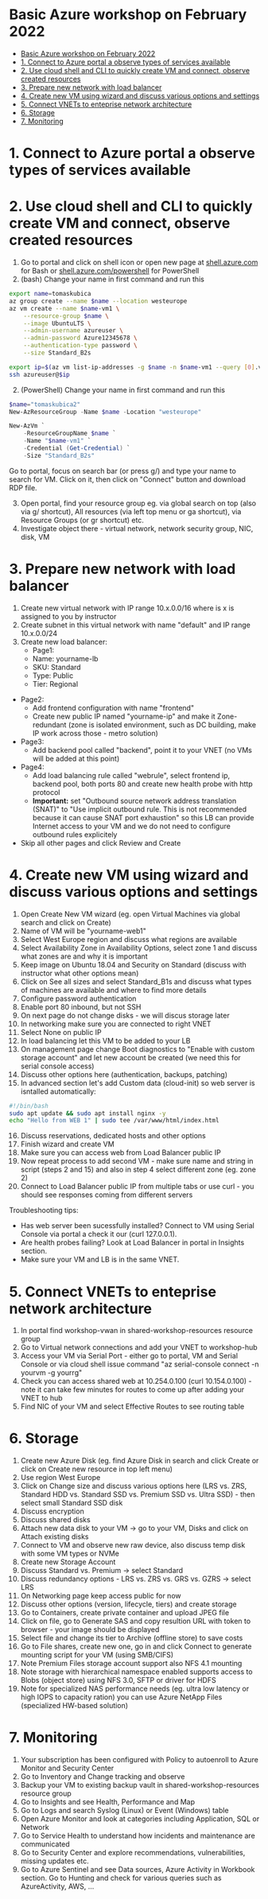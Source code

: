 # Basic Azure workshop on February 2022

- [Basic Azure workshop on February 2022](#basic-azure-workshop-on-february-2022)
- [1. Connect to Azure portal a observe types of services available](#1-connect-to-azure-portal-a-observe-types-of-services-available)
- [2. Use cloud shell and CLI to quickly create VM and connect, observe created resources](#2-use-cloud-shell-and-cli-to-quickly-create-vm-and-connect-observe-created-resources)
- [3. Prepare new network with load balancer](#3-prepare-new-network-with-load-balancer)
- [4. Create new VM using wizard and discuss various options and settings](#4-create-new-vm-using-wizard-and-discuss-various-options-and-settings)
- [5. Connect VNETs to enteprise network architecture](#5-connect-vnets-to-enteprise-network-architecture)
- [6. Storage](#6-storage)
- [7. Monitoring](#7-monitoring)


# 1. Connect to Azure portal a observe types of services available
# 2. Use cloud shell and CLI to quickly create VM and connect, observe created resources
1. Go to portal and click on shell icon or open new page at [shell.azure.com](https://shell.azure.com) for Bash or [shell.azure.com/powershell](https://shell.azure.com/powershell) for PowerShell
2. (bash) Change your name in first command and run this

```bash
export name=tomaskubica
az group create --name $name --location westeurope
az vm create --name $name-vm1 \
    --resource-group $name \
    --image UbuntuLTS \
    --admin-username azureuser \
    --admin-password Azure12345678 \
    --authentication-type password \
    --size Standard_B2s

export ip=$(az vm list-ip-addresses -g $name -n $name-vm1 --query [0].virtualMachine.network.publicIpAddresses[0].ipAddress -o tsv)
ssh azureuser@$ip
```

2. (PowerShell) Change your name in first command and run this

```powershell
$name="tomaskubica2"
New-AzResourceGroup -Name $name -Location "westeurope"

New-AzVm `
    -ResourceGroupName $name `
    -Name "$name-vm1" `
    -Credential (Get-Credential) `
    -Size "Standard_B2s" 
```

Go to portal, focus on search bar (or press g/) and type your name to search for VM. Click on it, then click on "Connect" button and download RDP file.

3. Open portal, find your resource group eg. via global search on top (also via g/ shortcut), All resources (via left top menu or ga shortcut), via Resource Groups (or gr shortcut) etc.
4. Investigate object there - virtual network, network security group, NIC, disk, VM

# 3. Prepare new network with load balancer
1. Create new virtual network with IP range 10.x.0.0/16 where is x is assigned to you by instructor
2. Create subnet in this virtual network with name "default" and IP range 10.x.0.0/24
3. Create new load balancer:
   - Page1:
    - Name: yourname-lb
    - SKU: Standard
    - Type: Public
    - Tier: Regional
  - Page2:
      - Add frontend configuration with name "frontend"
      - Create new public IP named "yourname-ip" and make it Zone-redundant (zone is isolated environment, such as DC building, make IP work across those - metro solution)
  - Page3:
      - Add backend pool called "backend", point it to your VNET (no VMs will be added at this point) 
  - Page4:
      - Add load balancing rule called "webrule", select frontend ip, backend pool, both ports 80 and create new health probe with http protocol
      - **Important:** set "Outbound source network address translation (SNAT)" to "Use implicit outbound rule. This is not recommended because it can cause SNAT port exhaustion" so this LB can provide Internet access to your VM and we do not need to configure outbound rules explicitely
  - Skip all other pages and click Review and Create

# 4. Create new VM using wizard and discuss various options and settings
1. Open Create New VM wizard (eg. open Virtual Machines via global search and click on Create)
2. Name of VM will be "yourname-web1"
3. Select West Europe region and discuss what regions are available
4. Select Availability Zone in Availability Options, select zone 1 and discuss what zones are and why it is important
5. Keep image on Ubuntu 18.04 and Security on Standard (discuss with instructor what other options mean)
6. Click on See all sizes and select Standard_B1s and discuss what types of machines are available and where to find more details
7. Configure password authentication
8. Enable port 80 inbound, but not SSH
9. On next page do not change disks - we will discus storage later
10. In networking make sure you are connected to right VNET
11. Select None on public IP
12. In load balancing let this VM to be added to your LB
13. On management page change Boot diagnostics to "Enable with custom storage account" and let new account be created (we need this for serial console access)
14. Discuss other options here (authentication, backups, patching)
15. In advanced section let's add Custom data (cloud-init) so web server is isntalled automatically:
    
```bash
#!/bin/bash
sudo apt update && sudo apt install nginx -y
echo "Hello from WEB 1" | sudo tee /var/www/html/index.html
```

16. Discuss reservations, dedicated hosts and other options
17. Finish wizard and create VM
18. Make sure you can access web from Load Balancer public IP
19. Now repeat process to add second VM - make sure name and string in script (steps 2 and 15) and also in step 4 select different zone (eg. zone 2)
20. Connect to Load Balancer public IP from multiple tabs or use curl - you should see responses coming from different servers

Troubleshooting tips:
- Has web server been sucessfully installed? Connect to VM using Serial Console via portal a check it our (curl 127.0.0.1).
- Are health probes failing? Look at Load Balancer in portal in Insights section.
- Make sure your VM and LB is in the same VNET.

# 5. Connect VNETs to enteprise network architecture
1. In portal find workshop-vwan in shared-workshop-resources resource group
2. Go to Virtual network connections and add your VNET to workshop-hub
3. Access your VM via Serial Port - either go to portal, VM and Serial Console or via cloud shell issue command "az serial-console connect -n yourvm -g yourrg"
4. Check you can access shared web at 10.254.0.100 (curl 10.154.0.100) - note it can take few minutes for routes to come up after adding your VNET to hub
5. Find NIC of your VM and select Effective Routes to see routing table

# 6. Storage
1. Create new Azure Disk (eg. find Azure Disk in search and click Create or click on Create new resource in top left menu)
2. Use region West Europe
3. Click on Change size and discuss various options here (LRS vs. ZRS, Standard HDD vs. Standard SSD vs. Premium SSD vs. Ultra SSD) - then select small Standard SSD disk
4. Discuss encryption
5. Discuss shared disks
6. Attach new data disk to your VM -> go to your VM, Disks and click on Attach existing disks
7. Connect to VM and observe new raw device, also discuss temp disk with some VM types or NVMe
8. Create new Storage Account
9. Discuss Standard vs. Premium -> select Standard
10. Discuss redundancy options - LRS vs. ZRS vs. GRS vs. GZRS -> select LRS
12. On Networking page keep access public for now
13. Discuss other options (version, lifecycle, tiers) and create storage
14. Go to Containers, create private container and upload JPEG file
15. Click on file, go to Generate SAS and copy resultion URL with token to browser - your image should be displayed
16. Select file and change its tier to Archive (offline store) to save costs
17. Go to File shares, create new one, go in and click Connect to generate mounting script for your VM (using SMB/CIFS)
18. Note Premium Files storage account support also NFS 4.1 mounting
19. Note storage with hierarchical namespace enabled supports access to Blobs (object store) using NFS 3.0, SFTP or driver for HDFS
20. Note for specialized NAS performance needs (eg. ultra low latency or high IOPS to capacity ration) you can use Azure NetApp Files (specialized HW-based solution)

# 7. Monitoring
1. Your subscription has been configured with Policy to autoenroll to Azure Monitor and Security Center
2. Go to Inventory and Change tracking and observe
3. Backup your VM to existing backup vault in shared-workshop-resources resource group
4. Go to Insights and see Health, Performance and Map
5. Go to Logs and search Syslog (Linux) or Event (Windows) table
6. Open Azure Monitor and look at categories including Application, SQL or Network
7. Go to Service Health to understand how incidents and maintenance are communicated
8. Go to Security Center and explore recommendations, vulnerabilities, missing updates etc.
9. Go to Azure Sentinel and see Data sources, Azure Activity in Workbook section. Go to Hunting and check for various queries such as AzureActivity, AWS, ...



